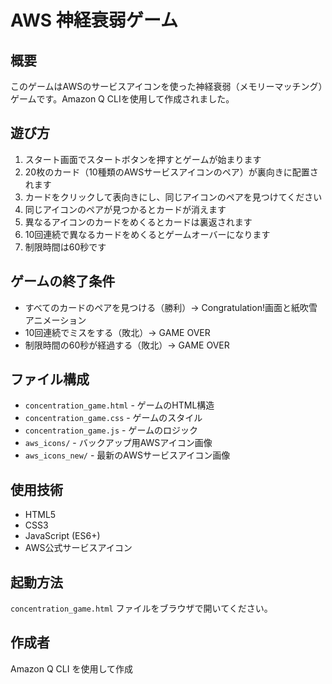 # AWS 神経衰弱ゲーム

## 概要
このゲームはAWSのサービスアイコンを使った神経衰弱（メモリーマッチング）ゲームです。Amazon Q CLIを使用して作成されました。

## 遊び方
1. スタート画面でスタートボタンを押すとゲームが始まります
2. 20枚のカード（10種類のAWSサービスアイコンのペア）が裏向きに配置されます
3. カードをクリックして表向きにし、同じアイコンのペアを見つけてください
4. 同じアイコンのペアが見つかるとカードが消えます
5. 異なるアイコンのカードをめくるとカードは裏返されます
6. 10回連続で異なるカードをめくるとゲームオーバーになります
7. 制限時間は60秒です

## ゲームの終了条件
- すべてのカードのペアを見つける（勝利）→ Congratulation!画面と紙吹雪アニメーション
- 10回連続でミスをする（敗北）→ GAME OVER
- 制限時間の60秒が経過する（敗北）→ GAME OVER

## ファイル構成
- `concentration_game.html` - ゲームのHTML構造
- `concentration_game.css` - ゲームのスタイル
- `concentration_game.js` - ゲームのロジック
- `aws_icons/` - バックアップ用AWSアイコン画像
- `aws_icons_new/` - 最新のAWSサービスアイコン画像

## 使用技術
- HTML5
- CSS3
- JavaScript (ES6+)
- AWS公式サービスアイコン

## 起動方法
`concentration_game.html` ファイルをブラウザで開いてください。

## 作成者
Amazon Q CLI を使用して作成

